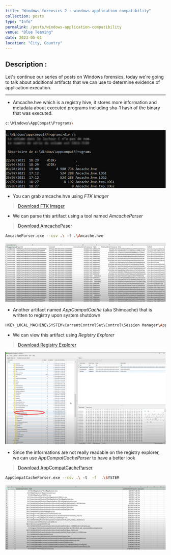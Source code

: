 ```yaml
---
title: "Windows forensics 2 : windows application compatibility"
collection: posts
type: "Info"
permalink: /posts/windows-application-compatibility
venue: "Blue Teaming"
date: 2023-05-01
location: "City, Country"
---
```


## Description : 
Let's continue our series of posts on Windows forensics, today we're going to talk about additional artifacts that we can use to determine evidence of application execution.

---

* Amcache.hve which is a registry hive, it stores more information and metadata about executed programs including sha-1 hash of the binary that was executed. 

```bash
c:\Windows\AppCompat\Programs\
```
![windows-compatibility](/images/windows-compatibility1.png)

* You can grab amcache.hve using *FTK Imager*

> [Download FTK Imager](https://accessdata-ftk-imager.software.informer.com/3.1/)

* We can parse this artifact using a tool named *AmcacheParser*

> [Download AmcachePaser](https://ericzimmerman.github.io/#!index.md)

```bash
AmcacheParser.exe --csv .\ -f .\Amcache.hve
```

![amcacheparser](/images/amcacheparser.png)


* Another artifact named *AppCompatCache* (aka Shimcache) that is written to registry upon system shutdown

```bash
HKEY_LOCAL_MACHINE\SYSTEM\CurrentControlSet\Control\Session Manager\AppCompatCache
```

* We can view this artifact using *Registry Explorer* 

> [Download Registry Explorer](https://www.sans.org/tools/registry-explorer/)

![appcompatcache](/images/appcompatcache.png)

* Since the informations are not really readable on the registry explorer, we can use *AppCompatCacheParser* to have a better look

> [Download AppCompatCacheParser](https://ericzimmerman.github.io/#!index.md)

```bash
AppCompatCacheParser.exe --csv .\ -t  -f  .\SYSTEM
```

![AppCompatCacheParser](/images/appcompatcacheparser.png)



